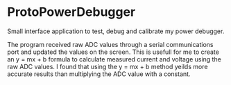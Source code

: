 # ProtoPowerDebugger
Small interface application to test, debug and calibrate my power debugger.

The program received raw ADC values through a serial communications port and updated the values on the screen.
This is usefull for me to create an y = mx + b formula to calculate measured current and voltage using the raw ADC values.
I found that using the y = mx + b method yeilds more accurate results than multiplying the ADC value with a constant.
